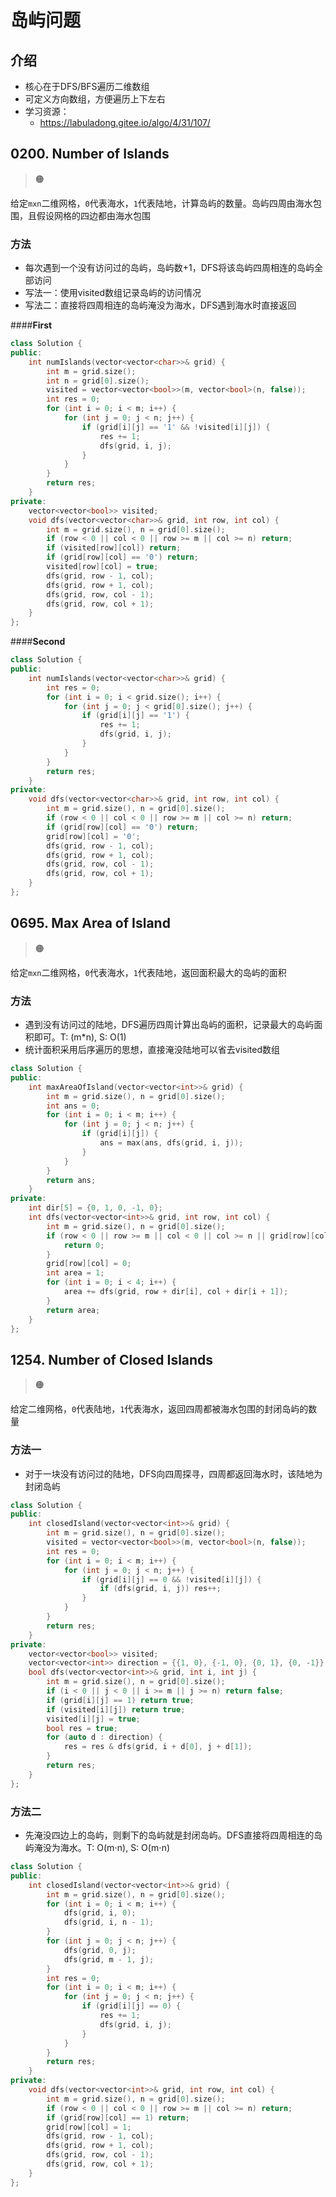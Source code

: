 # 岛屿问题

## 介绍

- 核心在于DFS/BFS遍历二维数组
- 可定义方向数组，方便遍历上下左右
- 学习资源：
  - https://labuladong.gitee.io/algo/4/31/107/


## 0200. Number of Islands

> :orange_circle:

给定`mxn`二维网格，`0`代表海水，`1`代表陆地，计算岛屿的数量。岛屿四周由海水包围，且假设网格的四边都由海水包围

### 方法

- 每次遇到一个没有访问过的岛屿，岛屿数+1，DFS将该岛屿四周相连的岛屿全部访问
- 写法一：使用visited数组记录岛屿的访问情况
- 写法二：直接将四周相连的岛屿淹没为海水，DFS遇到海水时直接返回

<!-- tabs:start -->
####**First**

```cpp
class Solution {
public:
    int numIslands(vector<vector<char>>& grid) {
        int m = grid.size();
        int n = grid[0].size();
        visited = vector<vector<bool>>(m, vector<bool>(n, false));
        int res = 0;
        for (int i = 0; i < m; i++) {
            for (int j = 0; j < n; j++) {
                if (grid[i][j] == '1' && !visited[i][j]) {
                    res += 1;
                    dfs(grid, i, j);
                }
            }
        }
        return res;
    }
private:
    vector<vector<bool>> visited;
    void dfs(vector<vector<char>>& grid, int row, int col) {
        int m = grid.size(), n = grid[0].size();
        if (row < 0 || col < 0 || row >= m || col >= n) return;
        if (visited[row][col]) return;
        if (grid[row][col] == '0') return; 
        visited[row][col] = true;
        dfs(grid, row - 1, col);
        dfs(grid, row + 1, col);
        dfs(grid, row, col - 1);
        dfs(grid, row, col + 1);
    }
};
```

####**Second**

```cpp
class Solution {
public:
    int numIslands(vector<vector<char>>& grid) {
        int res = 0;
        for (int i = 0; i < grid.size(); i++) {
            for (int j = 0; j < grid[0].size(); j++) {
                if (grid[i][j] == '1') {
                    res += 1;
                    dfs(grid, i, j);
                }
            }
        }
        return res;
    }
private:
    void dfs(vector<vector<char>>& grid, int row, int col) {
        int m = grid.size(), n = grid[0].size();
        if (row < 0 || col < 0 || row >= m || col >= n) return;
        if (grid[row][col] == '0') return; 
        grid[row][col] = '0';
        dfs(grid, row - 1, col);
        dfs(grid, row + 1, col);
        dfs(grid, row, col - 1);
        dfs(grid, row, col + 1);
    }
};
```

<!-- tabs:end -->

## 0695. Max Area of Island

> :orange_circle:

给定`mxn`二维网格，`0`代表海水，`1`代表陆地，返回面积最大的岛屿的面积

### 方法

- 遇到没有访问过的陆地，DFS遍历四周计算出岛屿的面积，记录最大的岛屿面积即可。T: (m*n), S: O(1)
- 统计面积采用后序遍历的思想，直接淹没陆地可以省去visited数组

```cpp
class Solution {
public:
    int maxAreaOfIsland(vector<vector<int>>& grid) {
        int m = grid.size(), n = grid[0].size();
        int ans = 0;
        for (int i = 0; i < m; i++) {
            for (int j = 0; j < n; j++) {
                if (grid[i][j]) {
                    ans = max(ans, dfs(grid, i, j));
                }
            }
        }
        return ans;
    }
private:
    int dir[5] = {0, 1, 0, -1, 0};
    int dfs(vector<vector<int>>& grid, int row, int col) {
        int m = grid.size(), n = grid[0].size();
        if (row < 0 || row >= m || col < 0 || col >= n || grid[row][col] == 0) {
            return 0;
        }
        grid[row][col] = 0;
        int area = 1;
        for (int i = 0; i < 4; i++) {
            area += dfs(grid, row + dir[i], col + dir[i + 1]);
        }
        return area;
    }
};
```

## 1254. Number of Closed Islands

> :orange_circle:

给定二维网格，`0`代表陆地，`1`代表海水，返回四周都被海水包围的封闭岛屿的数量

### 方法一

- 对于一块没有访问过的陆地，DFS向四周探寻，四周都返回海水时，该陆地为封闭岛屿

```cpp
class Solution {
public:
    int closedIsland(vector<vector<int>>& grid) {
        int m = grid.size(), n = grid[0].size();
        visited = vector<vector<bool>>(m, vector<bool>(n, false));
        int res = 0;
        for (int i = 0; i < m; i++) {
            for (int j = 0; j < n; j++) {
                if (grid[i][j] == 0 && !visited[i][j]) {
                    if (dfs(grid, i, j)) res++;
                }
            }
        }
        return res;
    }
private:
    vector<vector<bool>> visited;
    vector<vector<int>> direction = {{1, 0}, {-1, 0}, {0, 1}, {0, -1}};
    bool dfs(vector<vector<int>>& grid, int i, int j) {
        int m = grid.size(), n = grid[0].size();
        if (i < 0 || j < 0 || i >= m || j >= n) return false;
        if (grid[i][j] == 1) return true;
        if (visited[i][j]) return true;
        visited[i][j] = true;
        bool res = true;
        for (auto d : direction) {
            res = res & dfs(grid, i + d[0], j + d[1]);
        }
        return res;
    }
};
```

### 方法二

- 先淹没四边上的岛屿，则剩下的岛屿就是封闭岛屿。DFS直接将四周相连的岛屿淹没为海水。T: O(m$\cdot$n), S: O(m$\cdot$n)

```cpp
class Solution {
public:
    int closedIsland(vector<vector<int>>& grid) {
        int m = grid.size(), n = grid[0].size();
        for (int i = 0; i < m; i++) {
            dfs(grid, i, 0);
            dfs(grid, i, n - 1);
        }
        for (int j = 0; j < n; j++) {
            dfs(grid, 0, j);
            dfs(grid, m - 1, j);
        }
        int res = 0;
        for (int i = 0; i < m; i++) {
            for (int j = 0; j < n; j++) {
                if (grid[i][j] == 0) {
                    res += 1;
                    dfs(grid, i, j);
                }
            }
        }
        return res;
    }
private:
    void dfs(vector<vector<int>>& grid, int row, int col) {
        int m = grid.size(), n = grid[0].size();
        if (row < 0 || col < 0 || row >= m || col >= n) return;
        if (grid[row][col] == 1) return; 
        grid[row][col] = 1;
        dfs(grid, row - 1, col);
        dfs(grid, row + 1, col);
        dfs(grid, row, col - 1);
        dfs(grid, row, col + 1);
    }
};
```

